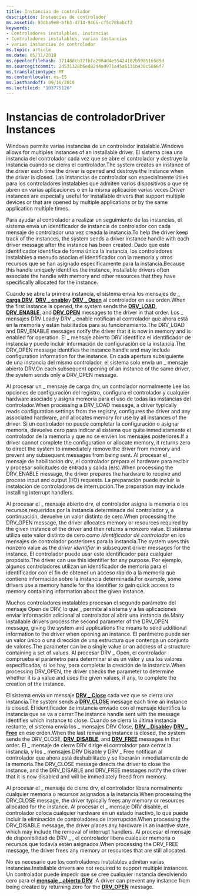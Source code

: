 ```yaml
---
title: Instancias de controlador
description: Instancias de controlador
ms.assetid: 93dba9e8-bfb3-4714-9466-cf5c78babcf2
keywords:
- Controladores instalables, instancias
- Controladores instalables, varias instancias
- varias instancias de controlador
ms.topic: article
ms.date: 05/31/2018
ms.openlocfilehash: 37148dcb12fbfa2984d4e55424102b5985165d9d
ms.sourcegitcommit: 2d531328b6ed82d4ad971a45a5131b430c5866f7
ms.translationtype: MT
ms.contentlocale: es-ES
ms.lasthandoff: 09/16/2019
ms.locfileid: "103775126"
---
```

# <a name="driver-instances"></a><span data-ttu-id="61a07-106">Instancias de controlador</span><span class="sxs-lookup"><span data-stu-id="61a07-106">Driver Instances</span></span>

<span data-ttu-id="61a07-107">Windows permite varias instancias de un controlador instalable.</span><span class="sxs-lookup"><span data-stu-id="61a07-107">Windows allows for multiples instances of an installable driver.</span></span> <span data-ttu-id="61a07-108">El sistema crea una instancia del controlador cada vez que se abre el controlador y destruye la instancia cuando se cierra el controlador.</span><span class="sxs-lookup"><span data-stu-id="61a07-108">The system creates an instance of the driver each time the driver is opened and destroys the instance when the driver is closed.</span></span> <span data-ttu-id="61a07-109">Las instancias de controlador son especialmente útiles para los controladores instalables que admiten varios dispositivos o que se abren en varias aplicaciones o en la misma aplicación varias veces.</span><span class="sxs-lookup"><span data-stu-id="61a07-109">Driver instances are especially useful for installable drivers that support multiple devices or that are opened by multiple applications or by the same application multiple times.</span></span>

<span data-ttu-id="61a07-110">Para ayudar al controlador a realizar un seguimiento de las instancias, el sistema envía un identificador de instancia de controlador con cada mensaje de controlador una vez creada la instancia.</span><span class="sxs-lookup"><span data-stu-id="61a07-110">To help the driver keep track of the instances, the system sends a driver instance handle with each driver message after the instance has been created.</span></span> <span data-ttu-id="61a07-111">Dado que este identificador identifica de forma única la instancia, los controladores instalables a menudo asocian el identificador con la memoria y otros recursos que se han asignado específicamente para la instancia.</span><span class="sxs-lookup"><span data-stu-id="61a07-111">Because this handle uniquely identifies the instance, installable drivers often associate the handle with memory and other resources that they have specifically allocated for the instance.</span></span>

<span data-ttu-id="61a07-112">Cuando se abre la primera instancia, el sistema envía los mensajes de [**\_ carga DRV**](drv-load.md), [**DRV \_ enable**](drv-enable.md)y [**DRV \_ Open**](drv-open.md) al controlador en ese orden.</span><span class="sxs-lookup"><span data-stu-id="61a07-112">When the first instance is opened, the system sends the [**DRV\_LOAD**](drv-load.md), [**DRV\_ENABLE**](drv-enable.md), and [**DRV\_OPEN**](drv-open.md) messages to the driver in that order.</span></span> <span data-ttu-id="61a07-113">Los \_ mensajes DRV Load y DRV \_ enable notifican al controlador que ahora está en la memoria y están habilitados para su funcionamiento.</span><span class="sxs-lookup"><span data-stu-id="61a07-113">The DRV\_LOAD and DRV\_ENABLE messages notify the driver that it is now in memory and is enabled for operation.</span></span> <span data-ttu-id="61a07-114">El \_ mensaje abierto DRV identifica el identificador de instancia y puede incluir información de configuración de la instancia.</span><span class="sxs-lookup"><span data-stu-id="61a07-114">The DRV\_OPEN message identifies the instance handle and may include configuration information for the instance.</span></span> <span data-ttu-id="61a07-115">En cada apertura subsiguiente de una instancia del mismo controlador, el sistema solo envía un \_ mensaje abierto DRV.</span><span class="sxs-lookup"><span data-stu-id="61a07-115">On each subsequent opening of an instance of the same driver, the system sends only a DRV\_OPEN message.</span></span>

<span data-ttu-id="61a07-116">Al procesar un \_ mensaje de carga drv, un controlador normalmente Lee las opciones de configuración del registro, configura el controlador y cualquier hardware asociado y asigna memoria para el uso de todas las instancias del controlador.</span><span class="sxs-lookup"><span data-stu-id="61a07-116">When processing a DRV\_LOAD message, a driver typically reads configuration settings from the registry, configures the driver and any associated hardware, and allocates memory for use by all instances of the driver.</span></span> <span data-ttu-id="61a07-117">Si un controlador no puede completar la configuración o asignar memoria, devuelve cero para indicar al sistema que quite inmediatamente el controlador de la memoria y que no se envíen los mensajes posteriores.</span><span class="sxs-lookup"><span data-stu-id="61a07-117">If a driver cannot complete the configuration or allocate memory, it returns zero to direct the system to immediately remove the driver from memory and prevent any subsequent messages from being sent.</span></span> <span data-ttu-id="61a07-118">Al procesar el \_ mensaje de habilitación drv, el controlador prepara el hardware para recibir y procesar solicitudes de entrada y salida (e/s).</span><span class="sxs-lookup"><span data-stu-id="61a07-118">When processing the DRV\_ENABLE message, the driver prepares the hardware to receive and process input and output (I/O) requests.</span></span> <span data-ttu-id="61a07-119">La preparación puede incluir la instalación de controladores de interrupción.</span><span class="sxs-lookup"><span data-stu-id="61a07-119">The preparation may include installing interrupt handlers.</span></span>

<span data-ttu-id="61a07-120">Al procesar el \_ mensaje abierto drv, el controlador asigna la memoria o los recursos requeridos por la instancia determinada del controlador y, a continuación, devuelve un valor distinto de cero.</span><span class="sxs-lookup"><span data-stu-id="61a07-120">When processing the DRV\_OPEN message, the driver allocates memory or resources required by the given instance of the driver and then returns a nonzero value.</span></span> <span data-ttu-id="61a07-121">El sistema utiliza este valor distinto de cero como *identificador de controlador* en los mensajes de controlador posteriores para la instancia.</span><span class="sxs-lookup"><span data-stu-id="61a07-121">The system uses this nonzero value as the *driver identifier* in subsequent driver messages for the instance.</span></span> <span data-ttu-id="61a07-122">El controlador puede usar este identificador para cualquier propósito.</span><span class="sxs-lookup"><span data-stu-id="61a07-122">The driver can use this identifier for any purpose.</span></span> <span data-ttu-id="61a07-123">Por ejemplo, algunos controladores utilizan un identificador de memoria para el identificador con el fin de obtener un acceso rápido a la memoria que contiene información sobre la instancia determinada.</span><span class="sxs-lookup"><span data-stu-id="61a07-123">For example, some drivers use a memory handle for the identifier to gain quick access to memory containing information about the given instance.</span></span>

<span data-ttu-id="61a07-124">Muchos controladores instalables procesan el segundo parámetro del mensaje Open de DRV, lo que \_ permite al sistema y a las aplicaciones enviar información adicional al controlador al abrir una instancia de.</span><span class="sxs-lookup"><span data-stu-id="61a07-124">Many installable drivers process the second parameter of the DRV\_OPEN message, giving the system and applications the means to send additional information to the driver when opening an instance.</span></span> <span data-ttu-id="61a07-125">El parámetro puede ser un valor único o una dirección de una estructura que contenga un conjunto de valores.</span><span class="sxs-lookup"><span data-stu-id="61a07-125">The parameter can be a single value or an address of a structure containing a set of values.</span></span> <span data-ttu-id="61a07-126">Al procesar DRV \_ Open, el controlador comprueba el parámetro para determinar si es un valor y usa los valores especificados, si los hay, para completar la creación de la instancia.</span><span class="sxs-lookup"><span data-stu-id="61a07-126">When processing DRV\_OPEN, the driver checks the parameter to determine whether it is a value and uses the given values, if any, to complete the creation of the instance.</span></span>

<span data-ttu-id="61a07-127">El sistema envía un mensaje [**DRV \_ Close**](drv-close.md) cada vez que se cierra una instancia.</span><span class="sxs-lookup"><span data-stu-id="61a07-127">The system sends a [**DRV\_CLOSE**](drv-close.md) message each time an instance is closed.</span></span> <span data-ttu-id="61a07-128">El identificador de instancia enviado con el mensaje identifica la instancia que se va a cerrar.</span><span class="sxs-lookup"><span data-stu-id="61a07-128">The instance handle sent with the message identifies which instance to close.</span></span> <span data-ttu-id="61a07-129">Cuando se cierra la última instancia restante, el sistema envía los \_ mensajes DRV Close, [**DRV \_ Disable**](drv-disable.md)y [**DRV \_ Free**](drv-free.md) en ese orden.</span><span class="sxs-lookup"><span data-stu-id="61a07-129">When the last remaining instance is closed, the system sends the DRV\_CLOSE, [**DRV\_DISABLE**](drv-disable.md), and [**DRV\_FREE**](drv-free.md) messages in that order.</span></span> <span data-ttu-id="61a07-130">El \_ mensaje de cierre DRV dirige el controlador para cerrar la instancia, y los \_ mensajes DRV Disable y DRV \_ Free notifican al controlador que ahora está deshabilitado y se liberarán inmediatamente de la memoria.</span><span class="sxs-lookup"><span data-stu-id="61a07-130">The DRV\_CLOSE message directs the driver to close the instance, and the DRV\_DISABLE and DRV\_FREE messages notify the driver that it is now disabled and will be immediately freed from memory.</span></span>

<span data-ttu-id="61a07-131">Al procesar el \_ mensaje de cierre drv, el controlador libera normalmente cualquier memoria o recursos asignados a la instancia.</span><span class="sxs-lookup"><span data-stu-id="61a07-131">When processing the DRV\_CLOSE message, the driver typically frees any memory or resources allocated for the instance.</span></span> <span data-ttu-id="61a07-132">Al procesar el \_ mensaje DRV disable, el controlador coloca cualquier hardware en un estado inactivo, lo que puede incluir la eliminación de controladores de interrupción.</span><span class="sxs-lookup"><span data-stu-id="61a07-132">When processing the DRV\_DISABLE message, the driver places any hardware in an inactive state, which may include the removal of interrupt handlers.</span></span> <span data-ttu-id="61a07-133">Al procesar el mensaje de disponibilidad de DRV \_ , el controlador libera cualquier memoria o recursos que todavía estén asignados.</span><span class="sxs-lookup"><span data-stu-id="61a07-133">When processing the DRV\_FREE message, the driver frees any memory or resources that are still allocated.</span></span>

<span data-ttu-id="61a07-134">No es necesario que los controladores instalables admitan varias instancias.</span><span class="sxs-lookup"><span data-stu-id="61a07-134">Installable drivers are not required to support multiple instances.</span></span> <span data-ttu-id="61a07-135">Un controlador puede impedir que se cree cualquier instancia devolviendo cero para el [**mensaje \_ abierto DRV**](drv-open.md) .</span><span class="sxs-lookup"><span data-stu-id="61a07-135">A driver can prevent any instance from being created by returning zero for the [**DRV\_OPEN**](drv-open.md) message.</span></span>

 

 




